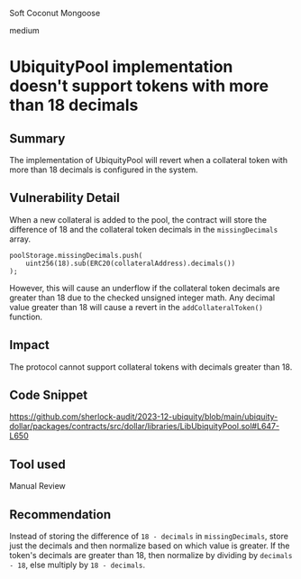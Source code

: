 Soft Coconut Mongoose

medium

# UbiquityPool implementation doesn't support tokens with more than 18 decimals

## Summary

The implementation of UbiquityPool will revert when a collateral token with more than 18 decimals is configured in the system.

## Vulnerability Detail

When a new collateral is added to the pool, the contract will store the difference of 18 and the collateral token decimals in the `missingDecimals` array. 

```solidity
poolStorage.missingDecimals.push(
    uint256(18).sub(ERC20(collateralAddress).decimals())
);
```

However, this will cause an underflow if the collateral token decimals are greater than 18 due to the checked unsigned integer math. Any decimal value greater than 18 will cause a revert in the `addCollateralToken()` function.

## Impact

The protocol cannot support collateral tokens with decimals greater than 18.

## Code Snippet

https://github.com/sherlock-audit/2023-12-ubiquity/blob/main/ubiquity-dollar/packages/contracts/src/dollar/libraries/LibUbiquityPool.sol#L647-L650

## Tool used

Manual Review

## Recommendation

Instead of storing the difference of `18 - decimals` in `missingDecimals`, store just the decimals and then normalize based on which value is greater. If the token's decimals are greater than 18, then normalize by dividing by `decimals - 18`, else multiply by `18 - decimals`.